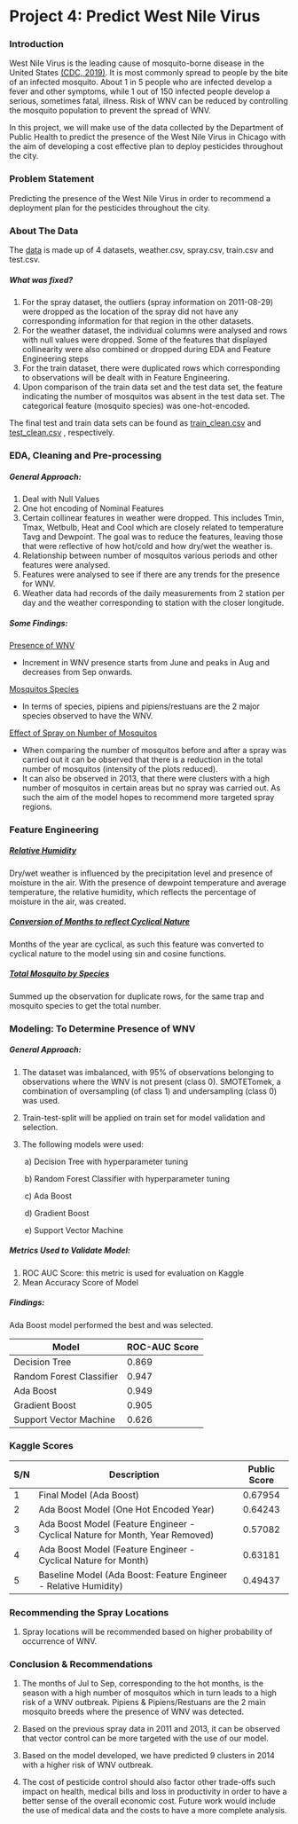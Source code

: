 # Project 4: Predict West Nile Virus 

### Introduction

West Nile Virus is the leading cause of mosquito-borne disease in the United States [(CDC, 2019)](https://www.cdc.gov/westnile/index.html). It is most commonly spread to people by the bite of an infected mosquito. About 1 in 5 people who are infected develop a fever and other symptoms, while 1 out of 150 infected people develop a serious, sometimes fatal, illness.  Risk of WNV can be reduced by controlling the mosquito population to prevent the spread of WNV. 

In this project, we will make use of the data collected by the Department of Public Health to predict the presence of the West Nile Virus in Chicago with the aim of developing a cost effective plan to deploy pesticides throughout the city. 

### Problem Statement 

Predicting the presence of the West Nile Virus in order to recommend a deployment plan for the pesticides throughout the city. 

### About The Data

The [data](https://www.kaggle.com/c/predict-west-nile-virus/) is made up of 4 datasets, weather.csv, spray.csv, train.csv and test.csv.

##### What was fixed?

1. For the spray dataset, the outliers (spray information on 2011-08-29) were dropped as the location of the spray did not have any corresponding information for that region in the other datasets. 
2. For the weather dataset, the individual columns were analysed and rows with null values were dropped. Some of the features that displayed collinearity were also combined or dropped during EDA and Feature Engineering steps
3. For the train dataset, there were duplicated rows which corresponding to observations will be dealt with in Feature Engineering.
4. Upon comparison of the train data set and the test data set, the feature indicating the number of mosquitos was absent in the test data set. The categorical feature (mosquito species) was one-hot-encoded.

The final test and train data sets can be found as [train_clean.csv](./datasets/train_clean.csv) and [test_clean.csv](./datasets/test_clean.csv) , respectively. 

### EDA, Cleaning and Pre-processing

##### General Approach: 

1. Deal with Null Values 
2. One hot encoding of Nominal Features
3. Certain collinear features in weather were dropped. This includes Tmin, Tmax, Wetbulb, Heat and Cool which are closely related to temperature Tavg and Dewpoint. The goal was to reduce the features, leaving those that were reflective of how hot/cold and how dry/wet the weather is. 
4. Relationship between number of mosquitos various periods and other features were analysed. 
5. Features were analysed to see if there are any trends for the presence for WNV. 
6. Weather data had records of the daily measurements from 2 station per day and the weather corresponding to station with the closer longitude. 

##### Some Findings:

<u>Presence of WNV</u>

- Increment in WNV presence starts from June and peaks in Aug and decreases from Sep onwards. 

<u>Mosquitos Species</u>

- In terms of species, pipiens and pipiens/restuans are the 2 major species observed to have the WNV.

<u>Effect of Spray on Number of Mosquitos</u>

- When comparing the number of mosquitos before and after a spray was carried out it can be observed that there is a reduction in the total number of mosquitos (intensity of the plots reduced). 
- It can also be observed in 2013, that there were clusters with a high number of mosquitos in certain areas but no spray was carried out. As such the aim of the model hopes to recommend more targeted spray regions.

### Feature Engineering

##### <u>Relative Humidity</u>

Dry/wet weather is influenced by the precipitation level and presence of moisture in the air. With the presence of dewpoint temperature and average temperature, the relative humidity, which reflects the percentage of moisture in the air, was created. 

##### <u>Conversion of Months to reflect Cyclical Nature</u>

Months of the year are cyclical, as such this feature was converted to cyclical nature to the model using sin and cosine functions. 

##### <u>Total Mosquito by Species</u>

Summed up the observation for duplicate rows, for the same trap and mosquito species to get the total number. 

### Modeling: To Determine Presence of WNV

##### General Approach: 

1. The dataset was imbalanced, with 95% of observations belonging to observations where the WNV is not present (class 0). SMOTETomek, a combination of oversampling (of class 1) and undersampling (class 0) was used. 

2. Train-test-split will be applied on train set for model validation and selection. 

3. The following models were used: 

   ​		a) Decision Tree with hyperparameter tuning

   ​		b) Random Forest Classifier with hyperparameter tuning

   ​        c) Ada Boost 

   ​        d) Gradient Boost 

   ​        e) Support Vector Machine

##### Metrics Used to Validate Model:

1. ROC AUC Score: this metric is used for evaluation on Kaggle 
2. Mean Accuracy Score of Model

##### Findings:

Ada Boost model performed the best and was selected. 

| Model                    | ROC\-AUC Score |
| ------------------------ | -------------- |
| Decision Tree            | 0\.869         |
| Random Forest Classifier | 0\.947         |
| Ada Boost                | 0\.949         |
| Gradient Boost           | 0\.905         |
| Support Vector Machine   | 0\.626         |

### Kaggle Scores

| S/N  | Description                                                  | Public Score |
| ---- | ------------------------------------------------------------ | :----------: |
| 1    | Final Model  (Ada Boost)                                     |   0.67954    |
| 2    | Ada Boost Model (One Hot Encoded Year)                       |   0.64243    |
| 3    | Ada Boost Model (Feature Engineer - Cyclical Nature for Month, Year Removed) |   0.57082    |
| 4    | Ada Boost Model (Feature Engineer - Cyclical Nature for Month) |   0.63181    |
| 5    | Baseline Model (Ada Boost: Feature Engineer - Relative Humidity) |   0.49437    |

### Recommending the Spray Locations 

1. Spray locations will be recommended based on higher probability of occurrence of WNV.

### Conclusion & Recommendations 

1. The months of Jul to Sep, corresponding to the hot months, is the season with a high number of mosquitos which in turn leads to a high risk of a WNV outbreak. Pipiens & Pipiens/Restuans are the 2 main mosquito breeds where the presence of WNV was detected.

2. Based on the previous spray data in 2011 and 2013, it can be observed that vector control can be more targeted with the use of our model.

3. Based on the model developed, we have predicted 9 clusters in 2014 with a higher risk of WNV outbreak.

4. The cost of pesticide control should also factor other trade-offs such impact on health, medical bills and loss in productivity in order to have a better sense of the overall economic cost. Future work would include the use of medical data and the costs to have a more complete analysis. 

   
